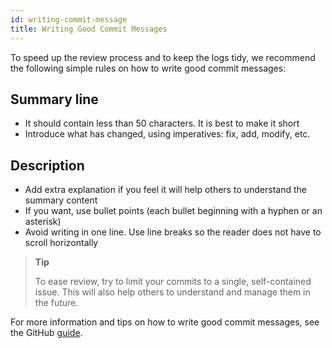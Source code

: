 ```yaml
---
id: writing-commit-message
title: Writing Good Commit Messages
---
```


To speed up the review process and to keep the logs tidy, we recommend the following simple rules on how to write good commit messages:

## Summary line

* It should contain less than 50 characters. It is best to make it short
* Introduce what has changed, using imperatives: fix, add, modify, etc.

## Description 

* Add extra explanation if you feel it will help others to understand the summary content
* If you want, use bullet points (each bullet beginning with a hyphen or an asterisk)
* Avoid writing in one line. Use line breaks so the reader does not have to scroll horizontally

> **Tip**
>
> To ease review, try to limit your commits to a single, self-contained issue. This will also help others to understand and manage them in the future.

For more information and tips on how to write good commit messages, see the GitHub [guide](https://github.com/erlang/otp/wiki/writing-good-commit-messages).
